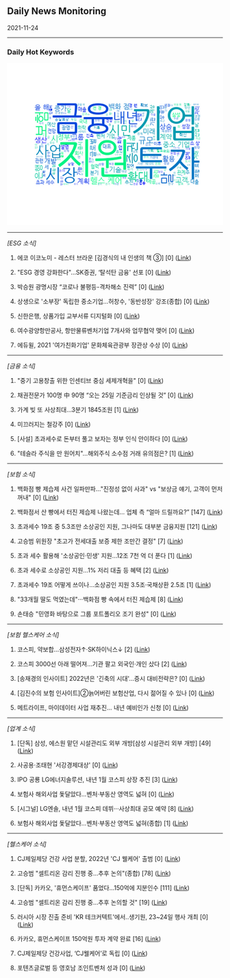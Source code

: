 ## Daily News Monitoring 

2021-11-24 

----------

### Daily Hot Keywords 

![word_cloud](image/2021-11-24_word_cloud.png)

----------

*[ESG 소식]*

1. 에코 이코노미 - 레스터 브라운 [김경식의 내 인생의 책 ③] [0] ([Link](https://news.naver.com/main/read.naver?mode=LSD&mid=sec&sid1=103&oid=032&aid=0003111980))

2. "ESG 경영 강화한다"…SK증권, ‘탈석탄 금융' 선포 [0] ([Link](https://news.naver.com/main/read.naver?mode=LSD&mid=sec&sid1=101&oid=031&aid=0000638220))

3. 박승원 광명시장 “코로나 불평등-격차해소 진력” [0] ([Link](https://news.naver.com/main/read.naver?mode=LSD&mid=sec&sid1=102&oid=014&aid=0004744166))

4. 상생으로 '소부장' 독립한 중소기업…허창수, '동반성장' 강조(종합) [0] ([Link](https://news.naver.com/main/read.naver?mode=LSD&mid=sec&sid1=101&oid=003&aid=0010850071))

5. 신한은행, 상품가입 교부서류 디지털화 [0] ([Link](https://news.naver.com/main/read.naver?mode=LSD&mid=sec&sid1=101&oid=030&aid=0002983634))

6. 여수광양항만공사, 항만물류벤처기업 7개사와 업무협약 맺어 [0] ([Link](https://news.naver.com/main/read.naver?mode=LSD&mid=sec&sid1=102&oid=002&aid=0002220237))

7. 에듀윌, 2021 '여가친화기업' 문화체육관광부 장관상 수상 [0] ([Link](https://news.naver.com/main/read.naver?mode=LSD&mid=sec&sid1=102&oid=417&aid=0000757518))

----------

*[금융 소식]*

1. "중기 고용창출 위한 인센티브 중심 세제개혁을" [0] ([Link](https://news.naver.com/main/read.naver?mode=LSD&mid=sec&sid1=101&oid=011&aid=0003988703))

2. 채권전문가 100명 中 90명 “오는 25일 기준금리 인상될 것” [0] ([Link](https://news.naver.com/main/read.naver?mode=LSD&mid=sec&sid1=101&oid=014&aid=0004744167))

3. 가계 빚 또 사상최대...3분기 1845조원 [1] ([Link](https://news.naver.com/main/read.naver?mode=LSD&mid=sec&sid1=101&oid=030&aid=0002983637))

4. 미끄러지는 철강주 [0] ([Link](https://news.naver.com/main/read.naver?mode=LSD&mid=sec&sid1=101&oid=277&aid=0005003997))

5. [사설] 초과세수로 돈부터 풀고 보자는 정부 인식 안이하다 [0] ([Link](https://news.naver.com/main/read.naver?mode=LSD&mid=sec&sid1=110&oid=022&aid=0003640936))

6. "테슬라 주식을 만 원어치"...해외주식 소수점 거래 유의점은? [1] ([Link](https://news.naver.com/main/read.naver?mode=LSD&mid=sec&sid1=101&oid=052&aid=0001668758))

----------

*[보험 소식]*

1. 백화점 빵 제습제 사건 일파만파…"진정성 없이 사과" vs "보상금 얘기, 고객이 먼저 꺼내" [0] ([Link](https://news.naver.com/main/read.naver?mode=LSD&mid=sec&sid1=101&oid=029&aid=0002707515))

2. 백화점서 산 빵에서 터진 제습제 나왔는데… 업체 측 “얼마 드릴까요?” [147] ([Link](https://news.naver.com/main/read.naver?mode=LSD&mid=sec&sid1=102&oid=022&aid=0003640927))

3. 초과세수 19조 중 5.3조만 소상공인 지원, 그나마도 대부분 금융지원 [121] ([Link](https://news.naver.com/main/read.naver?mode=LSD&mid=sec&sid1=101&oid=028&aid=0002568993))

4. 고승범 위원장 "초고가 전세대출 보증 제한 조만간 결정" [7] ([Link](https://news.naver.com/main/read.naver?mode=LSD&mid=sec&sid1=101&oid=119&aid=0002550822))

5. 초과 세수 활용해 '소상공인·민생' 지원...12조 7천 억 더 푼다 [1] ([Link](https://news.naver.com/main/read.naver?mode=LSD&mid=sec&sid1=101&oid=052&aid=0001668746))

6. 초과 세수로 소상공인 지원…1% 저리 대출 등 혜택 [2] ([Link](https://news.naver.com/main/read.naver?mode=LSD&mid=sec&sid1=101&oid=056&aid=0011162466))

7. 초과세수 19조 어떻게 쓰이나…소상공인 지원 3.5조·국채상환 2.5조 [1] ([Link](https://news.naver.com/main/read.naver?mode=LSD&mid=sec&sid1=101&oid=003&aid=0010848917))

8. "33개월 딸도 먹였는데"···백화점 빵 속에서 터진 제습제 [8] ([Link](https://news.naver.com/main/read.naver?mode=LSD&mid=sec&sid1=102&oid=025&aid=0003153042))

9. 손태승 "민영화 바탕으로 그룹 포트폴리오 조기 완성" [0] ([Link](https://news.naver.com/main/read.naver?mode=LSD&mid=sec&sid1=101&oid=029&aid=0002707516))

----------

*[보험 헬스케어 소식]*

1. 코스피, 약보합...삼성전자↑·SK하이닉스↓ [2] ([Link](https://news.naver.com/main/read.naver?mode=LSD&mid=sec&sid1=101&oid=008&aid=0004673944))

2. 코스피 3000선 아래 떨어져…기관 팔고 외국인·개인 샀다 [2] ([Link](https://news.naver.com/main/read.naver?mode=LSD&mid=sec&sid1=101&oid=366&aid=0000775618))

3. [송재경의 인사이트] 2022년은 '긴축의 시대'…증시 대비전략은? [0] ([Link](https://news.naver.com/main/read.naver?mode=LSD&mid=sec&sid1=101&oid=374&aid=0000265336))

4. [김진수의 보험 인사이트]②늙어버린 보험산업, 다시 젊어질 수 있나 [0] ([Link](https://news.naver.com/main/read.naver?mode=LSD&mid=sec&sid1=101&oid=648&aid=0000004940))

5. 메트라이프, 마이데이터 사업 재추진… 내년 예비인가 신청 [0] ([Link](https://news.naver.com/main/read.naver?mode=LSD&mid=sec&sid1=101&oid=417&aid=0000757080))

----------

*[업계 소식]*

1. [단독] 삼성, 에스원 맡던 시설관리도 외부 개방[삼성 시설관리 외부 개방] [49] ([Link](https://news.naver.com/main/read.naver?mode=LSD&mid=sec&sid1=101&oid=014&aid=0004744479))

2. 사공용·조태현 '서강경제대상' [0] ([Link](https://news.naver.com/main/read.naver?mode=LSD&mid=sec&sid1=102&oid=015&aid=0004631995))

3. IPO 공룡 LG에너지솔루션, 내년 1월 코스피 상장 추진 [3] ([Link](https://news.naver.com/main/read.naver?mode=LSD&mid=sec&sid1=101&oid=018&aid=0005092504))

4. 보험사 해외사업 돛달았다…벤처·부동산 영역도 넓혀 [0] ([Link](https://news.naver.com/main/read.naver?mode=LSD&mid=sec&sid1=101&oid=277&aid=0005003878))

5. [시그널] LG엔솔, 내년 1월 코스피 데뷔···사상최대 공모 예약 [8] ([Link](https://news.naver.com/main/read.naver?mode=LSD&mid=sec&sid1=101&oid=011&aid=0003988602))

6. 보험사 해외사업 돛달았다…벤처·부동산 영역도 넓혀(종합) [1] ([Link](https://news.naver.com/main/read.naver?mode=LSD&mid=sec&sid1=101&oid=277&aid=0005004153))

----------

*[헬스케어 소식]*

1. CJ제일제당 건강 사업 분할, 2022년 'CJ 웰케어' 출범 [0] ([Link](https://news.naver.com/main/read.naver?mode=LSD&mid=sec&sid1=101&oid=215&aid=0000998865))

2. 고승범 "셀트리온 감리 진행 중…추후 논의"(종합) [78] ([Link](https://news.naver.com/main/read.naver?mode=LSD&mid=sec&sid1=101&oid=277&aid=0005004259))

3. [단독] 카카오, '휴먼스케이프' 품었다…150억에 지분인수 [111] ([Link](https://news.naver.com/main/read.naver?mode=LSD&mid=sec&sid1=101&oid=215&aid=0000998732))

4. 고승범 "셀트리온 감리 진행 중…추후 논의할 것" [19] ([Link](https://news.naver.com/main/read.naver?mode=LSD&mid=sec&sid1=101&oid=277&aid=0005004257))

5. 러시아 시장 진출 준비 'KR 테크커텍트'에서..생기원, 23~24일 행사 개최 [0] ([Link](https://news.naver.com/main/read.naver?mode=LSD&mid=sec&sid1=101&oid=030&aid=0002983618))

6. 카카오, 휴먼스케이프 150억원 투자 계약 완료 [16] ([Link](https://news.naver.com/main/read.naver?mode=LSD&mid=sec&sid1=105&oid=015&aid=0004631730))

7. CJ제일제당 건강사업, ‘CJ웰케어’로 독립 [0] ([Link](https://news.naver.com/main/read.naver?mode=LSD&mid=sec&sid1=101&oid=382&aid=0000946765))

8. 포텐츠글로벌 등 영호남 조인트벤처 성과 [0] ([Link](https://news.naver.com/main/read.naver?mode=LSD&mid=sec&sid1=102&oid=016&aid=0001916093))

